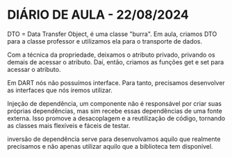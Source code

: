 <h1>DIÁRIO DE AULA - 22/08/2024</h1>

DTO = Data Transfer Object, é uma classe "burra".
Em aula, criamos DTO para a classe professor e utilizamos ela para o transporte de dados.

Com a técnica da propriedade, deixamos o atributo privado, privando os demais de acessar o atributo. Daí, então, criamos as funções get e set para acessar o atributo.

Em DART nós não possuímos interface. Para tanto, precisamos desenvolver as interfaces que nós iremos utilizar.

Injeção de dependência, um componente não é responsável por criar suas próprias dependências, mas sim recebe essas dependências de uma fonte externa. Isso promove a desacoplagem e a reutilização de código, tornando as classes mais flexíveis e fáceis de testar.

inversão de dependência serve para desenvolvamos aquilo que realmente precisamos e não apenas utilizar aquilo que a biblioteca tem disponível.


